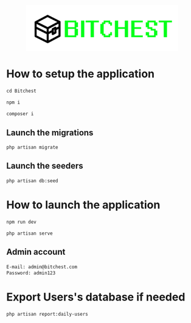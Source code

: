<p align="center"><a href="#" target="_blank"><img src="./public/images/bitchest_logo.png" width="400" alt="logo"></a></p>

# **How to setup the application**

```
cd Bitchest
```

```
npm i
```

```
composer i
```

## Launch the migrations

```
php artisan migrate
```

## Launch the seeders

```
php artisan db:seed
```

# **How to launch the application**

```
npm run dev
```

```
php artisan serve
```

## Admin account

```
E-mail: admin@bitchest.com
Password: admin123
```

# **Export Users's database if needed**

```
php artisan report:daily-users
```
